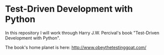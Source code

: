 # Test-Driven Development with Python

In this repository I will work through Harry J.W. Percival's book "Test-Driven Development with Python".

The book's home planet is here: http://www.obeythetestinggoat.com/
